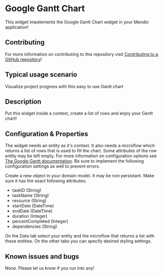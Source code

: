 # Google Gantt Chart

This widget impelements the Google Gantt Chart widget in your Mendix application! 

## Contributing

For more information on contributing to this repository visit [Contributing to a GitHub repository](https://world.mendix.com/display/howto50/Contributing+to+a+GitHub+repository)!

## Typical usage scenario

Visualize project progress with this easy to use Gantt chart

## Description

Put this widget inside a context, create a list of rows and enjoy your Gantt chart!

## Configuration & Properties

The widget needs an entity as it's context. It also needs a microflow which returns a list of rows that is used to fill the chart. Some attributes of the row entity may be left empty. For more information on configuration options see [The Google Gantt documentation](https://developers.google.com/chart/interactive/docs/gallery/ganttchart). Be sure to implement the following configuration settings as well to prevent errors.

Create a new object in your domain model. It may be non persistant. Make sure it has the exact following attributes:

* taskID (String)
* taskName (String)
* resource (String)
* startDate (DateTime)
* endDate (DateTime)
* duration (Integer)
* percentCompleted (Integer)
* dependencies (String)

On the Data tab select your entity and the microflow that returns a list with these entities. On the other tabs you can specify desired styling settings.

## Known issues and bugs

None. Please let us know if you run into any!